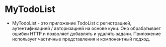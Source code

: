 # MyTodoList

- MyTodoList - это приложение TodoList с регистрацией, аутентификацией / авторизацией на основе куки. Оно обрабатывает ошибки HTTP и позволяет добавлять и удалять задачи. Приложение использует частичные представления и компонентный подход.
